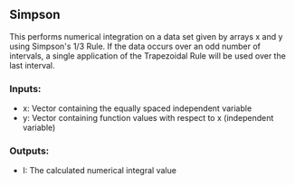 ## Simpson
This performs numerical integration on a data set given by arrays x and y using Simpson's 1/3 Rule. If the data occurs over an odd number of intervals, a single application of the Trapezoidal Rule will be used over the last interval.

### Inputs:
* x: Vector containing the equally spaced independent variable
* y: Vector containing function values with respect to x (independent variable)
### Outputs:
* I: The calculated numerical integral value
